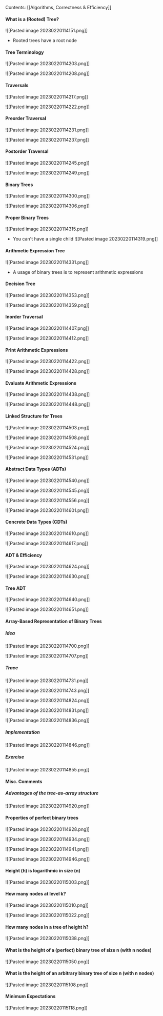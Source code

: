 Contents:
[[Algorithms, Correctness & Efficiency]]

#### What is a (Rooted) Tree?
![[Pasted image 20230220114151.png]]
- Rooted trees have a root node
#### Tree Terminology
![[Pasted image 20230220114203.png]]

![[Pasted image 20230220114208.png]]

#### Traversals
![[Pasted image 20230220114217.png]]

![[Pasted image 20230220114222.png]]

#### Preorder Traversal
![[Pasted image 20230220114231.png]]

![[Pasted image 20230220114237.png]]

#### Postorder Traversal
![[Pasted image 20230220114245.png]]

![[Pasted image 20230220114249.png]]

#### Binary Trees
![[Pasted image 20230220114300.png]]

![[Pasted image 20230220114306.png]]

#### Proper Binary Trees
![[Pasted image 20230220114315.png]]
- You can't have a single child
![[Pasted image 20230220114319.png]]

#### Arithmetic Expression Tree
![[Pasted image 20230220114331.png]]
- A usage of binary trees is to represent arithmetic expressions
#### Decision Tree
![[Pasted image 20230220114353.png]]

![[Pasted image 20230220114359.png]]

#### Inorder Traversal
![[Pasted image 20230220114407.png]]

![[Pasted image 20230220114412.png]]

#### Print Arithmetic Expressions
![[Pasted image 20230220114422.png]]

![[Pasted image 20230220114428.png]]

#### Evaluate Arithmetic Expressions
![[Pasted image 20230220114438.png]]

![[Pasted image 20230220114448.png]]

#### Linked Structure for Trees
![[Pasted image 20230220114503.png]]

![[Pasted image 20230220114508.png]]

![[Pasted image 20230220114524.png]]

![[Pasted image 20230220114531.png]]

#### Abstract Data Types (ADTs)
![[Pasted image 20230220114540.png]]

![[Pasted image 20230220114545.png]]

![[Pasted image 20230220114556.png]]

![[Pasted image 20230220114601.png]]

#### Concrete Data Types (CDTs)
![[Pasted image 20230220114610.png]]

![[Pasted image 20230220114617.png]]

#### ADT & Efficiency
![[Pasted image 20230220114624.png]]

![[Pasted image 20230220114630.png]]

#### Tree ADT
![[Pasted image 20230220114640.png]]

![[Pasted image 20230220114651.png]]

#### Array-Based Representation of Binary Trees
##### Idea
![[Pasted image 20230220114700.png]]

![[Pasted image 20230220114707.png]]

##### Trace
![[Pasted image 20230220114731.png]]

![[Pasted image 20230220114743.png]]

![[Pasted image 20230220114824.png]]

![[Pasted image 20230220114831.png]]

![[Pasted image 20230220114836.png]]


##### Implementation
![[Pasted image 20230220114846.png]]

##### Exercise
![[Pasted image 20230220114855.png]]

#### Misc. Comments
##### Advantages of the tree-as-array structure
![[Pasted image 20230220114920.png]]

#### Properties of perfect binary trees
![[Pasted image 20230220114928.png]]

![[Pasted image 20230220114934.png]]

![[Pasted image 20230220114941.png]]

![[Pasted image 20230220114946.png]]

#### Height (h) is logarithmic in size (n)
![[Pasted image 20230220115003.png]]

#### How many nodes at level k?
![[Pasted image 20230220115010.png]]

![[Pasted image 20230220115022.png]]

#### How many nodes in a tree of height h?
![[Pasted image 20230220115038.png]]

#### What is the height of a (perfect) binary tree of size n (with n nodes)
![[Pasted image 20230220115050.png]]

#### What is the height of an arbitrary binary tree of size n (with n nodes)
![[Pasted image 20230220115108.png]]

#### Minimum Expectations
![[Pasted image 20230220115118.png]]
